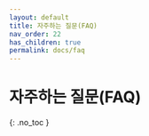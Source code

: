 ```yaml
---
layout: default
title: 자주하는 질문(FAQ)
nav_order: 22
has_children: true
permalink: docs/faq
---
```


# 자주하는 질문(FAQ)
{: .no_toc }